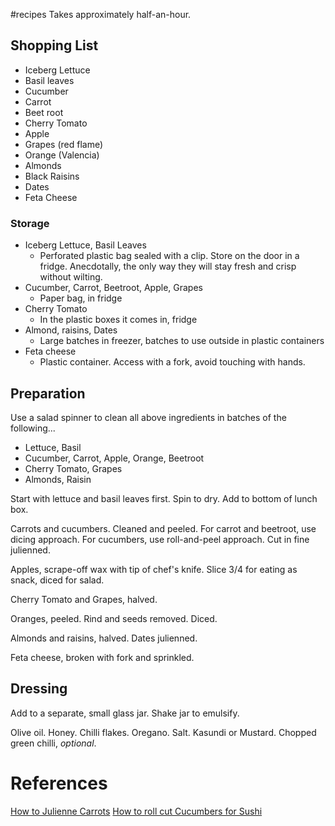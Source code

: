 #recipes 
Takes approximately half-an-hour.
## Shopping List
- Iceberg Lettuce
- Basil leaves
- Cucumber
- Carrot
- Beet root
- Cherry Tomato
- Apple
- Grapes (red flame)
- Orange (Valencia)
- Almonds
- Black Raisins
- Dates
- Feta Cheese
### Storage
- Iceberg Lettuce, Basil Leaves
	- Perforated plastic bag sealed with a clip. Store on the door in a fridge. Anecdotally, the only way they will stay fresh and crisp without wilting.
- Cucumber, Carrot, Beetroot, Apple, Grapes
	- Paper bag, in fridge
- Cherry Tomato
	- In the plastic boxes it comes in, fridge
- Almond, raisins, Dates
	- Large batches in freezer, batches to use outside in plastic containers
- Feta cheese
	- Plastic container. Access with a fork, avoid touching with hands.

## Preparation
Use a salad spinner to clean all above ingredients in batches of the following...
- Lettuce, Basil
- Cucumber, Carrot, Apple, Orange, Beetroot
- Cherry Tomato, Grapes
- Almonds, Raisin

Start with lettuce and basil leaves first. Spin to dry.
Add to bottom of lunch box.

Carrots and cucumbers. Cleaned and peeled.
For carrot and beetroot, use dicing approach. For cucumbers, use roll-and-peel approach.
Cut in fine julienned.

Apples, scrape-off wax with tip of chef's knife. Slice 3/4 for eating as snack, diced for salad.

Cherry Tomato and Grapes, halved.

Oranges, peeled. Rind and seeds removed. Diced.

Almonds and raisins, halved. Dates julienned.

Feta cheese, broken with fork and sprinkled.

## Dressing
Add to a separate, small glass jar. Shake jar to emulsify.

Olive oil. Honey. 
Chilli flakes. Oregano. 
Salt.
Kasundi or Mustard.
Chopped green chilli, *optional*.

# References
[How to Julienne Carrots](https://www.youtube.com/watch?v=sYtlIH-YZL4)
[How to roll cut Cucumbers for Sushi](https://www.youtube.com/watch?v=TVSUS2wmzjM)
